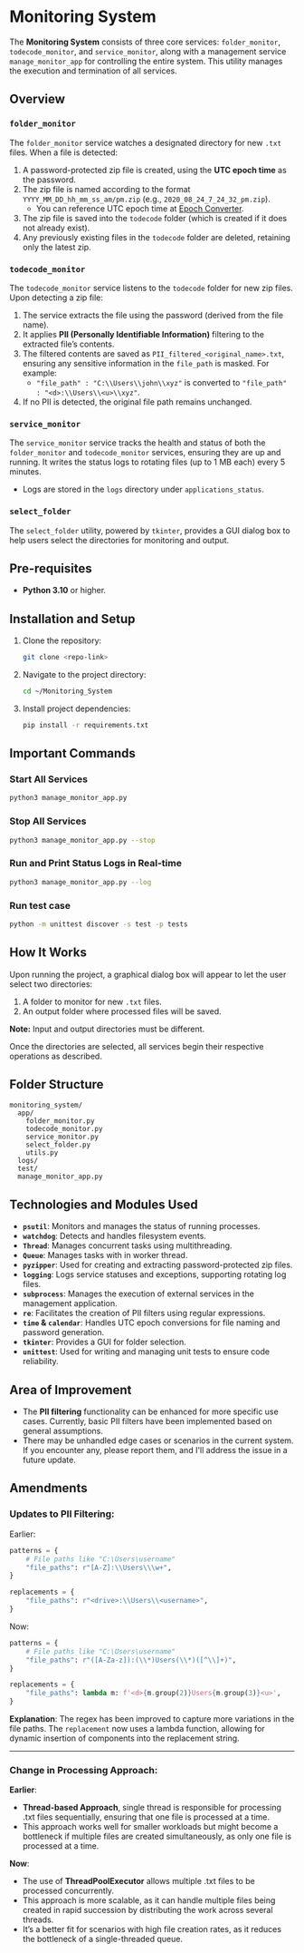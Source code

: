 # Monitoring System

The **Monitoring System** consists of three core services: `folder_monitor`, `todecode_monitor`, and `service_monitor`, along with a management service `manage_monitor_app` for controlling the entire system. This utility manages the execution and termination of all services.

## Overview

### `folder_monitor`

The `folder_monitor` service watches a designated directory for new `.txt` files. When a file is detected:

1. A password-protected zip file is created, using the **UTC epoch time** as the password.
2. The zip file is named according to the format `YYYY_MM_DD_hh_mm_ss_am/pm.zip` (e.g., `2020_08_24_7_24_32_pm.zip`).
   - You can reference UTC epoch time at [Epoch Converter](https://www.epochconverter.com/).
3. The zip file is saved into the `todecode` folder (which is created if it does not already exist).
4. Any previously existing files in the `todecode` folder are deleted, retaining only the latest zip.

### `todecode_monitor`

The `todecode_monitor` service listens to the `todecode` folder for new zip files. Upon detecting a zip file:

1. The service extracts the file using the password (derived from the file name).
2. It applies **PII (Personally Identifiable Information)** filtering to the extracted file’s contents.
3. The filtered contents are saved as `PII_filtered_<original_name>.txt`, ensuring any sensitive information in the `file_path` is masked. For example:
   - `"file_path" : "C:\\Users\\john\\xyz"` is converted to `"file_path" : "<d>:\\Users\\<u>\\xyz"`.
4. If no PII is detected, the original file path remains unchanged.

### `service_monitor`

The `service_monitor` service tracks the health and status of both the `folder_monitor` and `todecode_monitor` services, ensuring they are up and running. It writes the status logs to rotating files (up to 1 MB each) every 5 minutes.

- Logs are stored in the `logs` directory under `applications_status`.

### `select_folder`

The `select_folder` utility, powered by `tkinter`, provides a GUI dialog box to help users select the directories for monitoring and output.

## Pre-requisites

- **Python 3.10** or higher.

## Installation and Setup

1. Clone the repository:
   ```bash
   git clone <repo-link>
   ```

2. Navigate to the project directory:
   ```bash
   cd ~/Monitoring_System
   ```

3. Install project dependencies:
   ```bash
   pip install -r requirements.txt
   ```

## Important Commands

### Start All Services
```bash
python3 manage_monitor_app.py
```

### Stop All Services
```bash
python3 manage_monitor_app.py --stop
```

### Run and Print Status Logs in Real-time
```bash
python3 manage_monitor_app.py --log
```

### Run test case
```bash
python -m unittest discover -s test -p tests
```

## How It Works

Upon running the project, a graphical dialog box will appear to let the user select two directories:

1. A folder to monitor for new `.txt` files.
2. An output folder where processed files will be saved.

**Note:** Input and output directories must be different.

Once the directories are selected, all services begin their respective operations as described.

## Folder Structure

```
monitoring_system/
  app/
    folder_monitor.py
    todecode_monitor.py
    service_monitor.py
    select_folder.py
    utils.py
  logs/
  test/
  manage_monitor_app.py
```

## Technologies and Modules Used

- **`psutil`**: Monitors and manages the status of running processes.
- **`watchdog`**: Detects and handles filesystem events.
- **`Thread`**: Manages concurrent tasks using multithreading.
- **`Queue`**: Manages tasks with in worker thread.
- **`pyzipper`**: Used for creating and extracting password-protected zip files.
- **`logging`**: Logs service statuses and exceptions, supporting rotating log files.
- **`subprocess`**: Manages the execution of external services in the management application.
- **`re`**: Facilitates the creation of PII filters using regular expressions.
- **`time` & `calendar`**: Handles UTC epoch conversions for file naming and password generation.
- **`tkinter`**: Provides a GUI for folder selection.
- **`unittest`**: Used for writing and managing unit tests to ensure code reliability.

## Area of Improvement

- The **PII filtering** functionality can be enhanced for more specific use cases. Currently, basic PII filters have been implemented based on general assumptions.
- There may be unhandled edge cases or scenarios in the current system. If you encounter any, please report them, and I'll address the issue in a future update.



## Amendments


### Updates to PII Filtering:

Earlier:
```python
patterns = {
    # File paths like "C:\Users\username"
    "file_paths": r"[A-Z]:\\Users\\\w+",
}

replacements = {
    "file_paths": r"<drive>:\\Users\\<username>",
}
```

Now:
```python
patterns = {
    # File paths like "C:\Users\username"
    "file_paths": r"([A-Za-z]):(\\*)Users(\\*)([^\\]+)",
}

replacements = {
    "file_paths": lambda m: f'<d>{m.group(2)}Users{m.group(3)}<u>',
}
```
**Explanation**: The regex has been improved to capture more variations in the file paths. The `replacement` now uses a lambda function, allowing for dynamic insertion of components into the replacement string.

---

### Change in Processing Approach:

**Earlier**:  

- **Thread-based Approach**, single thread is responsible for processing .txt files sequentially, ensuring that one file is processed at a time.
- This approach works well for smaller workloads but might become a bottleneck if multiple files are created simultaneously, as only one file is processed at a time.

**Now**:  

- The use of **ThreadPoolExecutor** allows multiple .txt files to be processed concurrently.
- This approach is more scalable, as it can handle multiple files being created in rapid succession by distributing the work across several threads.
- It’s a better fit for scenarios with high file creation rates, as it reduces the bottleneck of a single-threaded queue.

